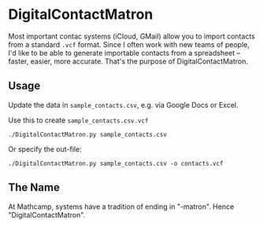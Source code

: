 # DigitalContactMatron

Most important contac systems (iCloud, GMail) allow you to import contacts from a standard `.vcf` format.
Since I often work with new teams of people, I'd like to be able to generate importable contacts from a spreadsheet – faster, easier, more accurate. That's the purpose of DigitalContactMatron.

## Usage

Update the data in `sample_contacts.csv`, e.g. via Google Docs or Excel.

Use this to create `sample_contacts.csv.vcf`

    ./DigitalContactMatron.py sample_contacts.csv

Or specify the out-file:

    ./DigitalContactMatron.py sample_contacts.csv -o contacts.vcf


## The Name

At Mathcamp, systems have a tradition of ending in "-matron". Hence "DigitalContactMatron".